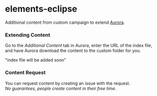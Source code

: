 # elements-eclipse
Additional content from custom campaign to extend [Aurora](http://www.aurorabuilder.com "Aurora Website").



### Extending Content
Go to the _Additional Content_ tab in Aurora, enter the URL of the index file, and have Aurora download the content to the custom folder for you.

"index file will be added soon"

### Content Request
You can request content by creating an issue with the request.
<br>
_No guarantees, people create content in their free time._
